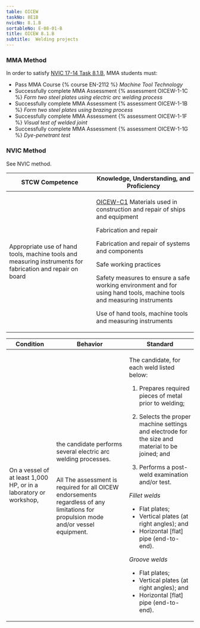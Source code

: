 ```yaml
---
table: OICEW
taskNo: 8E1B
nvicNo: 8.1.B 
sortableNo: E-08-01-B
title: OICEW 8.1.B 
subtitle:  Welding projects
---
```



### MMA Method

In order to satisfy  [NVIC 17-14  Task  8.1.B]({{site.baseurl}}/assets/images/nvic-17-14.pdf), MMA students must:

* Pass MMA Course {% course EN-2112 %}  *Machine Tool Technology*
* Successfully complete MMA Assessment {% assessment OICEW-1-1C %} *Form two steel plates using electric arc welding process*
* Successfully complete MMA Assessment {% assessment OICEW-1-1B %} *Form two steel plates using brazing process*
* Successfully complete MMA Assessment {% assessment OICEW-1-1F %} *Visual test of welded joint*
* Successfully complete MMA Assessment {% assessment OICEW-1-1G %} *Dye-penetrant test*


### NVIC Method

<a onclick="togglevisibility('nvic_methods')" >See NVIC method.</a>

<div id='nvic_methods' class='hide'>

<table>
<thead>
<tr>
<th class='forty'> STCW Competence </th>
<th class='sixty'> Knowledge, Understanding, and Proficiency </th>
</tr>
</thead>




<tbody>
<tr><td markdown='1'>

Appropriate use of hand tools, machine tools and measuring instruments for fabrication and repair on board

</td><td markdown='1'>

[OICEW-C1]({{site.baseurl}}/tables/31.html#OICEW-C1) Materials used in construction and repair of ships and equipment 

Fabrication and repair 

Fabrication and repair of systems and components 

Safe working practices 

Safety measures to ensure a safe working environment and for using hand tools, machine tools and measuring instruments 

Use of hand tools, machine tools and measuring instruments

</td></tr>


</tbody>
</table>


<table>
<thead>
<tr><th class='twenty'>  Condition </th><th class='twenty'> Behavior </th><th  class='sixty'>Standard </th></tr>
</thead>
<tbody >



<tr><td markdown='1'>

On a vessel of at least 1,000 HP, or in a laboratory or workshop,

</td><td markdown='1'>

the candidate performs several electric arc welding processes.

<br>

<div class="tooltip">All
<span class="tooltiptext">
The assessment is required for all OICEW endorsements regardless of any limitations for propulsion mode and/or vessel equipment.
</span>
</div>


</td><td markdown='1'>

The candidate, for each weld listed below: 

1. Prepares required pieces of metal prior to welding; 

2. Selects the proper machine settings and electrode for the size and material to be joined; and 

3. Performs a post-weld examination and/or test. 

*Fillet welds*

- Flat plates; 
- Vertical plates (at right angles); and 
- Horizontal [flat] pipe (end-to-end). 

*Groove welds*

- Flat plates; 
- Vertical plates (at right angles); and 
- Horizontal [flat] pipe (end-to-end).

</td></tr>
</tbody>
</table>
</div>
